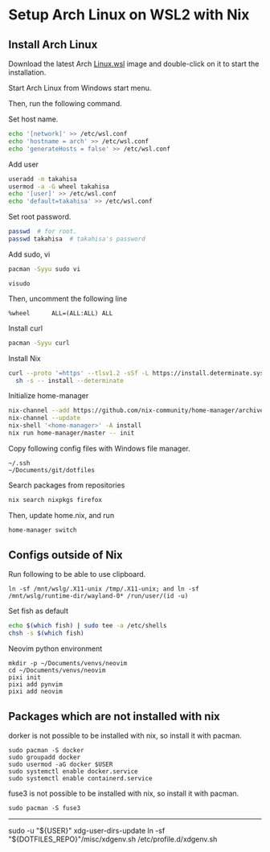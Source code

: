 # Setup Arch Linux on WSL2 with Nix

## Install Arch Linux

Download the latest Arch [Linux.wsl](https://gitlab.archlinux.org/archlinux/archlinux-wsl/-/releases/permalink/latest) image and double-click on it to start the installation. 

Start Arch Linux from Windows start menu.

Then, run the following command.

Set host name.

```bash
echo '[network]' >> /etc/wsl.conf
echo 'hostname = arch' >> /etc/wsl.conf
echo 'generateHosts = false' >> /etc/wsl.conf
```

Add user

```bash
useradd -m takahisa
usermod -a -G wheel takahisa
echo '[user]' >> /etc/wsl.conf
echo 'default=takahisa' >> /etc/wsl.conf
```

Set root password.

```bash
passwd  # for root.
passwd takahisa  # takahisa's password
```

Add sudo, vi

```bash
pacman -Syyu sudo vi
```

```sudo
visudo
```

Then, uncomment the following line

```
%wheel      ALL=(ALL:ALL) ALL
```

Install curl

```bash
pacman -Syyu curl
```

Install Nix

```bash
curl --proto '=https' --tlsv1.2 -sSf -L https://install.determinate.systems/nix | \
  sh -s -- install --determinate
```

Initialize home-manager

```bash
nix-channel --add https://github.com/nix-community/home-manager/archive/master.tar.gz home-manager
nix-channel --update
nix-shell '<home-manager>' -A install
nix run home-manager/master -- init
```


Copy following config files with Windows file manager.

```
~/.ssh
~/Documents/git/dotfiles
```

Search packages from repositories

```bash
nix search nixpkgs firefox
```

Then, update home.nix, and run

```bash
home-manager switch
```

## Configs outside of Nix

Run following to be able to use clipboard.

```fish
ln -sf /mnt/wslg/.X11-unix /tmp/.X11-unix; and ln -sf /mnt/wslg/runtime-dir/wayland-0* /run/user/(id -u)
```

Set fish as default

```bash
echo $(which fish) | sudo tee -a /etc/shells
chsh -s $(which fish)
```

Neovim python environment

```fish
mkdir -p ~/Documents/venvs/neovim
cd ~/Documents/venvs/neovim
pixi init
pixi add pynvim
pixi add neovim
```

## Packages which are not installed with nix

dorker is not possible to be installed with nix, so install it with pacman.

```fish
sudo pacman -S docker
sudo groupadd docker
sudo usermod -aG docker $USER
sudo systemctl enable docker.service
sudo systemctl enable containerd.service
```

fuse3 is not possible to be installed with nix, so install it with pacman.

```fish
sudo pacman -S fuse3
```


------------------------------------
sudo -u "${USER}" xdg-user-dirs-update
ln -sf "${DOTFILES_REPO}"/misc/xdgenv.sh /etc/profile.d/xdgenv.sh



